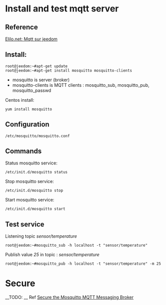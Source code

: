 # Install and test mqtt server

## Reference

[Elilo.net: Mqtt sur jeedom][linkId1]

## Install: 

```
root@jeedom:~#apt-get update
root@jeedom:~#apt-get install mosquitto mosquitto-clients
```
- mosquitto is server (broker)
- mosquitto-clients is MQTT clients : mosquitto_sub, mosquitto_pub, mosquitto_passwd


Centos install:
```
yum install mosquitto
```

## Configuration

```
/etc/mosquitto/mosquitto.conf
```

## Commands

Status mosquitto service:
```
/etc/init.d/mosquitto status
```

Stop mosquitto service:
```
/etc/init.d/mosquitto stop
```

Start mosquitto service:
```
/etc/init.d/mosquitto start
```

## Test service

Listening topic *sensor/temperature*
```
root@jeedom:~#mosquitto_sub -h localhost -t "sensor/temperature"
```

Publish value *25* in topic : *sensor/temperature*
```
root@jeedom:~#mosquitto_pub -h localhost -t "sensor/temperature" -m 25
```

# Secure

__TODO: __ Ref [Secure the Mosquitto MQTT Messaging Broker][linkId2] 




[linkId1]: https://www.elilo.net/2017/03/mqtt-sur-jeedom.html "lilo.net: Mqtt sur jeedom"

[linkId2]: https://www.digitalocean.com/community/tutorials/how-to-install-and-secure-the-mosquitto-mqtt-messaging-broker-on-centos-7 "Secure the Mosquitto MQTT Messaging Broker"